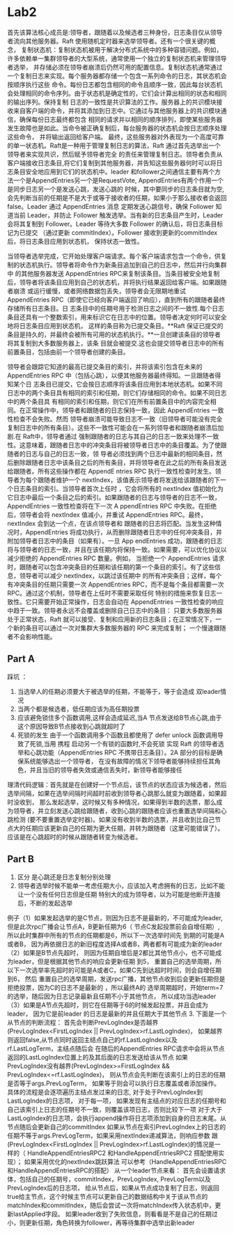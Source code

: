 # Lab2

首先该算法核心成员是:领导者，跟随着以及候选者三种身份，日志条目仅从领导者流向其他服务器。Raft 使用随机定时器来选举领导者。还有一个很关键的概念，
复制状态机：复制状态机被用于解决分布式系统中的多种容错问题。例如，许多依赖单一集群领导者的大型系统，通常使用一个独立的复制状态机来管理领导者选举，
并存储必须在领导者崩溃后仍然可用的配置信息。复制状态机通常通过一个复制日志来实现。每个服务器都存储一个包含一系列命令的日志，其状态机会按顺序执行这些
命令。每份日志都包含相同的命令且顺序一致，因此每台状态机会处理相同的命令序列。由于状态机是确定性的，它们会计算出相同的状态和相同的输出序列。保持复制
日志的一致性是共识算法的工作。服务器上的共识模块接收来自客户端的命令，并将其添加到日志中。它通过与其他服务器上的共识模块通信，确保每份日志最终都包含
相同的请求并以相同的顺序排列，即使某些服务器发生故障也是如此。当命令被正确复制后，每台服务器的状态机会按日志顺序处理这些命令， 并将输出返回给客户端。
最终，这些服务器对外表现为一个高度可靠的单一状态机。Raft是一种用于管理复制日志的算法，Raft 通过首先选举出一个领导者来实现共识，然后赋予领导者完全
的责任来管理复制日志。领导者负责从客户端接收日志条目,将它们复制到其他服务器，并告知这些服务器何时可以将日志条目安全地应用到它们的状态机中。leader
和follower之间通信主要有两个方法一个是AppendEntries另一个是RequestVote, AppendEntries有两个作用一个是同步日志另一个是发送心跳，发送心跳的
时候，其中要同步的日志条目就为空,会先判断当前的任期是不是大于或等于接收者的任期，如果小于那么接收者会返回false。Leader 通过 AppendEntries 消息
定期发送心跳信号，确保 Follower 知道当前 Leader，并防止 Follower 触发选举。当有新的日志条目产生时，Leader 会将其复制到 Follower。Leader 
等待大多数 Follower 的确认后，将日志条目标记为已提交 （通过更新 commitIndex）。Follower 接收到更新的commitIndex后，将日志条目应用到状态机，
保持状态一致性。 

当领导者选举完成，它开始处理客户端请求。每个客户端请求包含一个命令，供复制的状态机执行。领导者将命令作为新条目追加到自己的日志中，然后并行向集群中
的其他服务器发送 AppendEntries RPC来复制该条目。当条目被安全地复制后，领导者将该条目应用到自己的状态机，并将执行结果返回给客户端。如果跟随者崩溃
或运行缓慢，或者网络数据包丢失，领导者会无限期地重试 AppendEntries RPC（即使它已经向客户端返回了响应），直到所有的跟随者最终存储所有日志条目。日
志条目中的任期号用于检测日志之间的不一致性.每个日志条目还具有一个整数索引，用来标识它在日志中的位置。领导者决定何时可以安全地将日志条目应用到状态机，
这样的条目称为已提交条目。**Raft 保证已提交的条目是持久的，并最终会被所有可用的状态机执行。**一旦创建该条目的领导者将其复制到大多数服务器上，该条
目就会被提交.这也会提交领导者日志中的所有前置条目，包括由前一个领导者创建的条目。

领导者会跟踪它知道的最高已提交条目的索引，并将该索引包含在未来的 AppendEntries RPC 中（包括心跳），以便其他服务器最终得知。一旦跟随者得知某个日
志条目已提交，它会按日志顺序将该条目应用到本地状态机。如果不同日志中的两个条目具有相同的索引和任期，则它们存储相同的命令。如果不同日志中的两个条目具
有相同的索引和任期，则它们在所有前置条目中的内容完全相同。在正常操作中，领导者和跟随者的日志保持一致，因此 AppendEntries 一致性检查不会失败。然而
领导者崩溃可能导致日志不一致（旧领导者可能没有完全复制日志中的所有条目）。这些不一致性可能会在一系列领导者和跟随者崩溃后加剧.在 Raft中，领导者通过
强制跟随者的日志与其自己的日志一致来处理不一致性。这意味着，跟随者日志中的冲突条目将被领导者日志中的条目覆盖。为了使跟随者的日志与自己的日志一致，领
导者必须找到两个日志中最新的相同条目，然后删除跟随者日志中该条目之后的所有条目，并将领导者在此之后的所有条目发送给跟随者。所有这些操作都在 AppendE
ntries RPC 执行一致性检查时发生。领导者为每个跟随者维护一个 nextIndex，该值表示领导者将发送给该跟随者的下一个日志条目的索引。当领导者首次上任时
，它会将所有的 nextIndex 值初始化为它日志中最后一个条目之后的索引。如果跟随者的日志与领导者的日志不一致，AppendEntries 一致性检查将在下一次 A
ppendEntries RPC 中失败。在拒绝后，领导者会将 nextIndex 值减小，并重试 AppendEntries RPC。最终，nextIndex 会到达一个点，在该点领导者和
跟随者的日志将匹配。当发生这种情况时，AppendEntries 将成功执行，从而删除跟随者日志中的任何冲突条目，并附加领导者日志中的条目（如果有）。一旦 App
endEntries 成功，跟随者的日志将与领导者的日志一致，并且在该任期内将保持一致。如果需要，可以优化协议以减少拒绝的 AppendEntries RPC 数量。例如，
当拒绝一个 AppendEntries 请求时，跟随者可以包含冲突条目的任期和该任期的第一个条目的索引。有了这些信息，领导者可以减少 nextIndex，以跳过该任期中
的所有冲突条目；这样，每个有冲突条目的任期只需要一次 AppendEntries RPC，而不是每个条目都需要一次 RPC。通过这个机制，领导者在上任时不需要采取任何
特别的措施来恢复日志一致性。它只需要开始正常操作，日志会自动在 AppendEntries 一致性检查的响应中趋于一致。领导者永远不会覆盖或删除自己日志中的条目：
只要大多数服务器处于正常状态，Raft 就可以接受、复制和应用新的日志条目；在正常情况下，一个新的条目可以通过一次对集群大多数服务器的 RPC 来完成复制；
一个慢速跟随者不会影响性能。
## Part A

踩坑 ： 
1. 当选举人的任期必须要大于被选举的任期，不能等于，等于会造成 双leader情况
2. 当两个都是候选者，低任期应该为高任期投票
3. 应该避免锁住多个函数调用,这样会造成延迟,当A 节点发送给B节点心跳,由于这个原因导致B节点接收到心跳就超时了
4. 死锁的发生 由于一个函数调用多个函数且都使用了 defer unlock 函数调用导致了死锁,当用 携程 启动另一个有锁的函数时,不会死锁
实现 Raft 的领导者选举和心跳功能（AppendEntries RPC 不携带日志条目）。2A 部分的目标是确保系统能够选出一个领导者，
在没有故障的情况下领导者能够持续担任其角色，并且当旧的领导者失效或通信丢失时，新领导者能够接任       


理清代码逻辑：首先就是在创建好一个节点后，该节点的状态应该为候选者，然后选举间隔，如果在选举间隔时间超时前收到领导者心跳那么就变为跟随着，如果超时没收到，
那么发起选举，这时候又有多种情况，如果得到半数的选票，那么成为领导者，并立刻发送心跳给跟随者，收到心跳的跟随者应该也重置选举间隔和心跳检测
(要不要重置选举定时器)。如果没有收到半数的选票，并且收到比自己节点大的任期应该更新自己的任期为更大任期，并转为跟随者（这里可能错误了）。
应该是在心跳超时的时候从跟随者转变为候选者。


## Part B
1. 区分 是心跳还是日志复制分别处理
2. 领导者选举时候不能单一考虑任期大小，应该加入考虑拥有的日志，比如不能让一个没有任何日志但是任期
特别大的成为领导者，以为可能是他断开连接后，不断的发起选举

例子（1）如果发起选举的是C节点，则因为日志不是最新的，不可能成为leader, 
但是此次rpc广播会让节点A，B更新任期为6（ 节点C发起投票前会自增任期）, 
所以此时集群中所有的节点的任期都是6，所以下一次选举时间先 到期的可能是A或者B，
因为再依据日志的新旧程度选择A或者B，两者都有可能成为新的leader （2）如果是B节点先超时，
则因为任期自增后是2都比其他节点小，也不可能成为leader，但是根据其他节点的响应会更新任期 到5，
重置自己的选举周期，所以下一次选举率先超时的可能是A或者C，如果C先到达超时时间，则会自增任期到6，
然后 重置自己的选举周期，发送rpc广播，其他节点收到后会更新任期但是拒绝投票，因为C的日志不是最新的
，所以最终A的 选举周期超时，开始term=7的选举，随后因为日志记录最新且任期不小于其他节点，
所以成功当选leader （3）如果是A节点先超时，则它在任期等于6的时候发起投票，并且会成为leader，
因为它是前leader 的日志是最新的并且任期大于其他节点
3. 下面是一个从节点的判断流程：
首先会判断PrevLogIndex是否越界(PrevLogIndex<FirstLogIndex || PrevLogIndex>rf.LastLogIndex)， 
如果越界则返回false,从节点同时返回主结点自己的rf.LastLogIndex以及rf.LastLogTerm，主结点随后会 
在随后的AppendEntries RPC请求中会将从节点返回的LastLogIndex位置上的及其后面的日志发送给该从节点
如果PrevLogIndex没有越界(PrevLogIndex>=FirstLogIndex && PrevLogIndex<=rf.LastLogIndex)， 
则从节点会先判断在该索引上的日志的任期是否等于args.PrevLogTerm， 如果等于则会可以执行日志覆盖或者添加操作。
具体的流程是会逐项遍历主结点发过来的日志, 对于处于PrevLogIndex到LastLogIndex的日志项， 对于每一项，
如果发现有主结点的对应日志的任期号和自己该索引上日志的任期号不一致，则覆盖该项日志，否则比较下一项
对于大于LastLogIndex的日志项，会执行append操作将日志项添加到自身的日志末尾。从节点随后会更新自己的commitIndex
如果从节点在索引PrevLogIndex上的日志的任期不等于args.PrevLogTerm，如果采用nextIndex递减算法，则响应参数 
跟(PrevLogIndex<FirstLogIndex || PrevLogIndex>rf.LastLogIndex)的情况是一样的（
HandleAppendEntriesRPC2 和HandleAppendEntriesRPC2 搭配使用实现）； 如果采用优化的nextIndex跳跃算法
可以参考（HandleAppendEntriesRPC 和HandleAppendEntriesRPC的搭配）
从一个leader节点来看：
首先会设置请求体，包括自己的任期号，commitIndex，PrevLogIndex, PrevLogTerm以及PrevLogIndex后的日志项，
给从节点后，如果从节点成功复制了日志，则返回true给主节点，这个时候主节点可以更新自己的数据结构中关于该从节点的 
matchIndex和commitIndex，随后会尝试一次将matchIndex传入状态机中，更新lastApplied字段。
如果leader收到了失败信息，则看看是不是自己的任期过小，则更新任期，角色转换为follower，再等待集群中选举出新leader


